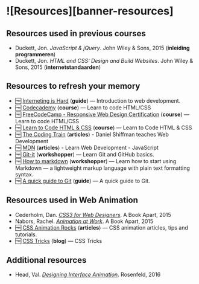 # ![Resources][banner-resources]

## Resources used in previous courses
*   Duckett, Jon. _JavaScript & jQuery_. John Wiley & Sons, 2015 (**inleiding programmeren**)
*   Duckett, Jon. _HTML and CSS: Design and Build Websites_. John Wiley & Sons, 2015 (**internetstandaarden**)

## Resources to refresh your memory
*   🆓 [Interneting is Hard](https://internetingishard.com/)
    (**guide**) — Introduction to web development.
*   🆓 [Codecademy](https://www.codecademy.com/)
    (**course**) — Learn to code HTML/CSS
*   🆓 [FreeCodeCamp - Responsive Web Design Certification](https://learn.freecodecamp.org/)
    (**course**) — Learn to code HTML/CSS
*   🆓 [Learn to Code HTML & CSS](https://learn.shayhowe.com/html-css/)
    (**course**) — Learn to Code HTML & CSS
*   🆓 [The Coding Train](https://www.youtube.com/user/shiffman/playlists)
    (**articles**) - Daniel Shiffman teaches Web Development
*   🆓 [MDN](https://developer.mozilla.org/en-US/docs/Learn/JavaScript)
    (**articles**) - Learn Web Development - JavaScript
*   🆓 [Git-it](https://github.com/jlord/git-it-electron)
    (**workshopper**) — Learn Git and GitHub basics.
*   🆓 [How to markdown](https://github.com/workshopper/how-to-markdown)
    (**workshopper**) — Learn how to start using Markdown — a lightweight markup language with plain text formatting syntax.
*   🆓 [A quick guide to Git](https://flaviocopes.com/git/)
    (**guide**) — A quick guide to Git.

## Resources used in Web Animation
*   Cederholm, Dan. _[CSS3 for Web Designers](https://abookapart.com/products/css3-for-web-designers)_. A Book Apart, 2015
*   Nabors, Rachel. _[Animation at Work](https://abookapart.com/products/animation-at-work)_. A Book Apart, 2015
*   🆓 [CSS Animation Rocks](https://cssanimation.rocks/)
    (**articles**) — CSS animation articles, tips and tutorials. 
*   🆓 [CSS Tricks](https://css-tricks.com/)
    (**blog**) — CSS Tricks

## Additional resources
*   Head, Val. _[Designing Interface Animation](https://rosenfeldmedia.com/books/designing-interface-animation/)_. Rosenfeld, 2016

[banner]: https://cmda-minor-vid.github.io/web-animation-18-19/assets/banner-resources.svg